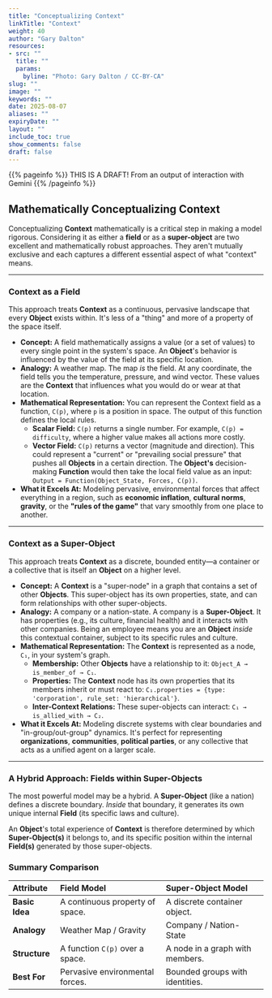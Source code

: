```yaml
---
title: "Conceptualizing Context"
linkTitle: "Context"
weight: 40
author: "Gary Dalton"
resources:
- src: ""
  title: ""
  params:
    byline: "Photo: Gary Dalton / CC-BY-CA"
slug: ""
image: ""
keywords: ""
date: 2025-08-07
aliases: ""
expiryDate: ""
layout: ""
include_toc: true
show_comments: false
draft: false
---
```


{{% pageinfo %}}
THIS IS A DRAFT! From an output of interaction with Gemini
{{% /pageinfo %}}

## Mathematically Conceptualizing Context

Conceptualizing **Context** mathematically is a critical step in making a model rigorous. Considering it as either a **field** or as a **super-object** are two excellent and mathematically robust approaches. They aren't mutually exclusive and each captures a different essential aspect of what "context" means.

---

### Context as a Field

This approach treats **Context** as a continuous, pervasive landscape that every **Object** exists within. It's less of a "thing" and more of a property of the space itself.

* **Concept:** A field mathematically assigns a value (or a set of values) to every single point in the system's space. An **Object**'s behavior is influenced by the value of the field at its specific location.
* **Analogy:** A weather map. The map *is* the field. At any coordinate, the field tells you the temperature, pressure, and wind vector. These values are the **Context** that influences what you would do or wear at that location.
* **Mathematical Representation:**
    You can represent the Context field as a function, `C(p)`, where `p` is a position in space. The output of this function defines the local rules.
    * **Scalar Field:** `C(p)` returns a single number. For example, `C(p) = difficulty`, where a higher value makes all actions more costly.
    * **Vector Field:** `C(p)` returns a vector (magnitude and direction). This could represent a "current" or "prevailing social pressure" that pushes all **Objects** in a certain direction.
    The **Object's** decision-making **Function** would then take the local field value as an input: `Output = Function(Object_State, Forces, C(p))`.
* **What it Excels At:** Modeling pervasive, environmental forces that affect everything in a region, such as **economic inflation**, **cultural norms**, **gravity**, or the **"rules of the game"** that vary smoothly from one place to another.

---

### Context as a Super-Object

This approach treats **Context** as a discrete, bounded entity—a container or a collective that is itself an **Object** on a higher level.

* **Concept:** A **Context** is a "super-node" in a graph that contains a set of other **Objects**. This super-object has its own properties, state, and can form relationships with other super-objects.
* **Analogy:** A company or a nation-state. A company is a **Super-Object**. It has properties (e.g., its culture, financial health) and it interacts with other companies. Being an employee means you are an **Object** *inside* this contextual container, subject to its specific rules and culture.
* **Mathematical Representation:**
    The **Context** is represented as a node, `C₁`, in your system's graph.
    * **Membership:** Other **Objects** have a relationship to it: `Object_A → is_member_of → C₁`.
    * **Properties:** The **Context** node has its own properties that its members inherit or must react to: `C₁.properties = {type: 'corporation', rule_set: 'hierarchical'}`.
    * **Inter-Context Relations:** These super-objects can interact: `C₁ → is_allied_with → C₂`.
* **What it Excels At:** Modeling discrete systems with clear boundaries and "in-group/out-group" dynamics. It's perfect for representing **organizations**, **communities**, **political parties**, or any collective that acts as a unified agent on a larger scale.

---

### A Hybrid Approach: Fields within Super-Objects

The most powerful model may be a hybrid. A **Super-Object** (like a nation) defines a discrete boundary. *Inside* that boundary, it generates its own unique internal **Field** (its specific laws and culture).

An **Object**'s total experience of **Context** is therefore determined by which **Super-Object(s)** it belongs to, and its specific position within the internal **Field(s)** generated by those super-objects.

### Summary Comparison

| Attribute | Field Model | Super-Object Model |
| :--- | :--- | :--- |
| **Basic Idea** | A continuous property of space. | A discrete container object. |
| **Analogy** | Weather Map / Gravity | Company / Nation-State |
| **Structure** | A function `C(p)` over a space. | A node in a graph with members. |
| **Best For** | Pervasive environmental forces. | Bounded groups with identities. |